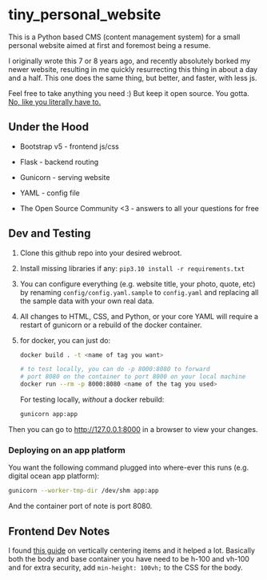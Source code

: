 tiny_personal_website
=====================

This is a Python based CMS (content management system) for a small personal
website aimed at first and foremost being a resume. 

I originally wrote this 7 or 8 years ago, and recently absolutely borked my
newer website, resulting in me quickly resurrecting this thing in about a day
and a half. This one does the same thing, but better, and faster, with less js.

Feel free to take anything you need :) But keep it open source.
You gotta. [No, like you literally have to.](./LICENSE)


Under the Hood
--------------
* Bootstrap v5 - frontend js/css
* Flask        - backend routing
* Gunicorn     - serving website
* YAML         - config file

* The Open Source Community <3 - answers to all your questions for free


## Dev and Testing

1. Clone this github repo into your desired webroot.

2. Install missing libraries if any: `pip3.10 install -r requirements.txt`

3. You can configure everything (e.g. website title, your photo, quote, etc)
   by renaming `config/config.yaml.sample` to `config.yaml` and replacing all 
   the sample data with your own real data.

5. All changes to HTML, CSS, and Python, or your core YAML will require a
   restart of gunicorn or a rebuild of the docker container.

6. for docker, you can just do:
   ```bash
   docker build . -t <name of tag you want>

   # to test locally, you can do -p 8000:8080 to forward
   # port 8080 on the container to port 8000 on your local machine
   docker run --rm -p 8000:8080 <name of the tag you used>
   ```

   For testing locally, _without_ a docker rebuild:
   ```bash
   gunicorn app:app
   ```

Then you can go to http://127.0.0.1:8000 in a browser to view your changes.


### Deploying on an app platform

You want the following command plugged into where-ever this runs
(e.g. digital ocean app platform):

```bash
gunicorn --worker-tmp-dir /dev/shm app:app
```

And the container port of note is port 8080.


## Frontend Dev Notes
I found [this guide](https://stackoverflow.com/questions/68558955/bootstrap-centering-container-in-the-middle-of-the-page)
on vertically centering items and it helped a lot. Basically both the body and
base container you have need to be h-100 and vh-100 and for extra security, 
add `min-height: 100vh;` to the CSS for the body.
